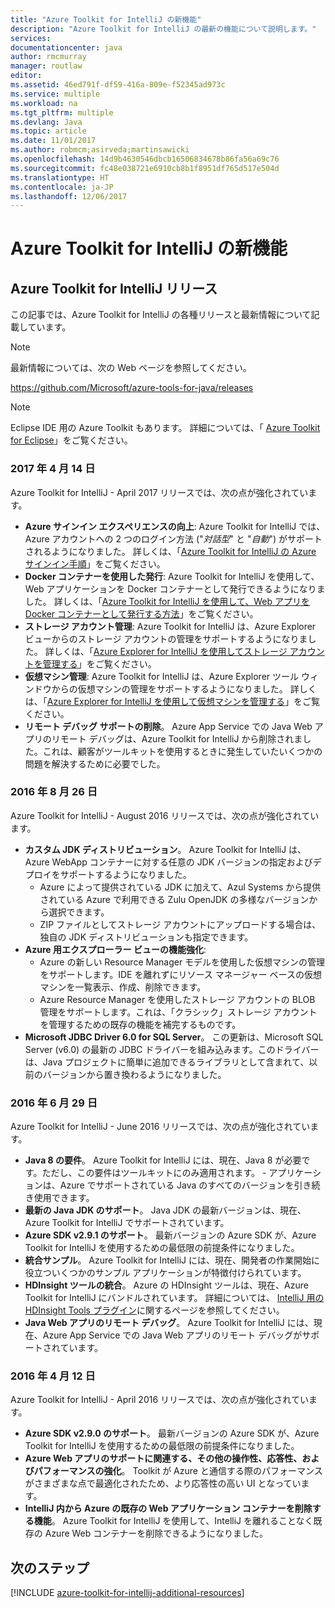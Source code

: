 ```yaml
---
title: "Azure Toolkit for IntelliJ の新機能"
description: "Azure Toolkit for IntelliJ の最新の機能について説明します。"
services: 
documentationcenter: java
author: rmcmurray
manager: routlaw
editor: 
ms.assetid: 46ed791f-df59-416a-809e-f52345ad973c
ms.service: multiple
ms.workload: na
ms.tgt_pltfrm: multiple
ms.devlang: Java
ms.topic: article
ms.date: 11/01/2017
ms.author: robmcm;asirveda;martinsawicki
ms.openlocfilehash: 14d9b4630546dbcb16506834678b86fa56a69c76
ms.sourcegitcommit: fc48e038721e6910cb8b1f8951df765d517e504d
ms.translationtype: HT
ms.contentlocale: ja-JP
ms.lasthandoff: 12/06/2017
---
```

# <a name="whats-new-in-the-azure-toolkit-for-intellij"></a>Azure Toolkit for IntelliJ の新機能

## <a name="azure-toolkit-for-intellij-releases"></a>Azure Toolkit for IntelliJ リリース
この記事では、Azure Toolkit for IntelliJ の各種リリースと最新情報について記載しています。

> [!NOTE]
> 最新情報については、次の Web ページを参照してください。
> 
> <https://github.com/Microsoft/azure-tools-for-java/releases>

> [!NOTE]
> Eclipse IDE 用の Azure Toolkit もあります。 詳細については、「 [Azure Toolkit for Eclipse]」をご覧ください。
> 
> 

### <a name="april-14-2017"></a>2017 年 4 月 14 日
Azure Toolkit for IntelliJ - April 2017 リリースでは、次の点が強化されています。

* **Azure サインイン エクスペリエンスの向上**: Azure Toolkit for IntelliJ では、Azure アカウントへの 2 つのログイン方法 ("*対話型*" と "*自動*") がサポートされるようになりました。 詳しくは、「[Azure Toolkit for IntelliJ の Azure サインイン手順]」をご覧ください。
* **Docker コンテナーを使用した発行**: Azure Toolkit for IntelliJ を使用して、Web アプリケーションを Docker コンテナーとして発行できるようになりました。 詳しくは、「[Azure Toolkit for IntelliJ を使用して、Web アプリを Docker コンテナーとして発行する方法]」をご覧ください。
* **ストレージ アカウント管理**: Azure Toolkit for IntelliJ は、Azure Explorer ビューからのストレージ アカウントの管理をサポートするようになりました。 詳しくは、「[Azure Explorer for IntelliJ を使用してストレージ アカウントを管理する]」をご覧ください。
* **仮想マシン管理**: Azure Toolkit for IntelliJ は、Azure Explorer ツール ウィンドウからの仮想マシンの管理をサポートするようになりました。 詳しくは、「[Azure Explorer for IntelliJ を使用して仮想マシンを管理する]」をご覧ください。
* **リモート デバッグ サポートの削除**。 Azure App Service での Java Web アプリのリモート デバッグは、Azure Toolkit for IntelliJ から削除されました。これは、顧客がツールキットを使用するときに発生していたいくつかの問題を解決するために必要でした。

### <a name="august-26-2016"></a>2016 年 8 月 26 日
Azure Toolkit for IntelliJ - August 2016 リリースでは、次の点が強化されています。

* **カスタム JDK ディストリビューション**。 Azure Toolkit for IntelliJ は、Azure WebApp コンテナーに対する任意の JDK バージョンの指定およびデプロイをサポートするようになりました。
  * Azure によって提供されている JDK に加えて、Azul Systems から提供されている Azure で利用できる Zulu OpenJDK の多様なバージョンから選択できます。
  * ZIP ファイルとしてストレージ アカウントにアップロードする場合は、独自の JDK ディストリビューションも指定できます。
* **Azure 用エクスプローラー ビューの機能強化**:
  * Azure の新しい Resource Manager モデルを使用した仮想マシンの管理をサポートします。IDE を離れずにリソース マネージャー ベースの仮想マシンを一覧表示、作成、削除できます。
  * Azure Resource Manager を使用したストレージ アカウントの BLOB 管理をサポートします。これは、「クラシック」ストレージ アカウントを管理するための既存の機能を補完するものです。
* **Microsoft JDBC Driver 6.0 for SQL Server**。 この更新は、Microsoft SQL Server (v6.0) の最新の JDBC ドライバーを組み込みます。このドライバーは、Java プロジェクトに簡単に追加できるライブラリとして含まれて、以前のバージョンから置き換わるようになりました。

### <a name="june-29-2016"></a>2016 年 6 月 29 日
Azure Toolkit for IntelliJ - June 2016 リリースでは、次の点が強化されています。

* **Java 8 の要件**。 Azure Toolkit for IntelliJ には、現在、Java 8 が必要です。ただし、この要件はツールキットにのみ適用されます。 - アプリケーションは、Azure でサポートされている Java のすべてのバージョンを引き続き使用できます。
* **最新の Java JDK のサポート**。 Java JDK の最新バージョンは、現在、Azure Toolkit for IntelliJ でサポートされています。
* **Azure SDK v2.9.1 のサポート**。 最新バージョンの Azure SDK が、Azure Toolkit for IntelliJ を使用するための最低限の前提条件になりました。
* **統合サンプル**。 Azure Toolkit for IntelliJ には、現在、開発者の作業開始に役立ついくつかのサンプル アプリケーションが特徴付けられています。
* **HDInsight ツールの統合**。 Azure の HDInsight ツールは、現在、Azure Toolkit for IntelliJ にバンドルされています。 詳細については、 [IntelliJ 用の HDInsight Tools プラグイン]に関するページを参照してください。
* **Java Web アプリのリモート デバッグ**。 Azure Toolkit for IntelliJ には、現在、Azure App Service での Java Web アプリのリモート デバッグがサポートされています。

### <a name="april-12-2016"></a>2016 年 4 月 12 日
Azure Toolkit for IntelliJ - April 2016 リリースでは、次の点が強化されています。

* **Azure SDK v2.9.0 のサポート**。 最新バージョンの Azure SDK が、Azure Toolkit for IntelliJ を使用するための最低限の前提条件になりました。
* **Azure Web アプリのサポートに関連する、その他の操作性、応答性、およびパフォーマンスの強化**。 Toolkit が Azure と通信する際のパフォーマンスがさまざまな点で最適化されたため、より応答性の高い UI となっています。
* **IntelliJ 内から Azure の既存の Web アプリケーション コンテナーを削除する機能**。 Azure Toolkit for IntelliJ を使用して、IntelliJ を離れることなく既存の Azure Web コンテナーを削除できるようになりました。

## <a name="next-steps"></a>次のステップ

[!INCLUDE [azure-toolkit-for-intellij-additional-resources](../includes/azure-toolkit-for-intellij-additional-resources.md)]

<!-- URL List -->

[Azure Toolkit for Eclipse]: ../eclipse/azure-toolkit-for-eclipse.md

[Azure Toolkit for IntelliJ の Azure サインイン手順]: ./azure-toolkit-for-intellij-sign-in-instructions.md
[Azure Toolkit for IntelliJ を使用して、Web アプリを Docker コンテナーとして発行する方法]: ./azure-toolkit-for-intellij-publish-as-docker-container.md
[Azure Explorer for IntelliJ を使用してストレージ アカウントを管理する]: ./azure-toolkit-for-intellij-managing-storage-accounts-using-azure-explorer.md
[Azure Explorer for IntelliJ を使用して仮想マシンを管理する]: ./azure-toolkit-for-intellij-managing-virtual-machines-using-azure-explorer.md

[Azure for Java Developers]: https://docs.microsoft.com/java/azure

[IntelliJ 用の HDInsight Tools プラグイン]: /azure/hdinsight/hdinsight-apache-spark-intellij-tool-plugin
